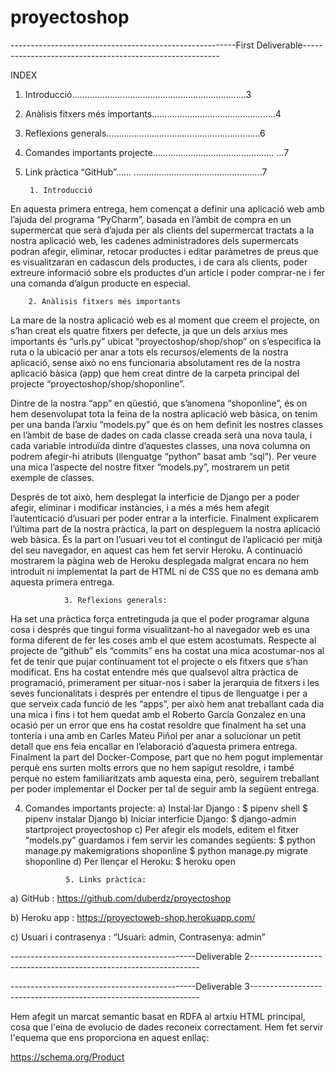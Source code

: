 # proyectoshop

--------------------------------------------------------First Deliverable---------------------------------------------------------

INDEX
1. Introducció.....................................................................3
2. Anàlisis fitxers més importants.................................................4
3. Reflexions generals.............................................................6
4. Comandes importants projecte................................................ ...7
5. Link pràctica “GitHub”...... ...................................................7

        1. Introducció
En aquesta primera entrega, hem començat a definir una aplicació web amb l’ajuda del
programa “PyCharm”, basada en l’àmbit de compra en un supermercat que serà
d’ajuda per als clients del supermercat tractats a la nostra aplicació web, les cadenes
administradores dels supermercats podran afegir, eliminar, retocar productes i editar
paràmetres de preus que es visualitzaran en cadascun dels productes, i de cara als
clients, poder extreure informació sobre els productes d’un article i poder comprar-ne i
fer una comanda d’algun producte en especial.


        2. Anàlisis fitxers més importants

La mare de la nostra aplicació web es al moment que creem el projecte, on s’han creat
els quatre fitxers per defecte, ja que un dels arxius mes importants és “urls.py” ubicat
“proyectoshop/shop/shop” on s’especifica la ruta o la ubicació per anar a tots els
recursos/elements de la nostra aplicació, sense això no ens funcionaria absolutament res
de la nostra aplicació bàsica (app) que hem creat dintre de la carpeta principal del
projecte “proyectoshop/shop/shoponline”. 

Dintre de la nostra “app” en qüestió, que s’anomena “shoponline”, és on hem desenvolupat
tota la feina de la nostra aplicació web bàsica, on tenim per una banda l’arxiu “models.py”
que és on hem definit les nostres classes en l’àmbit de base de dades on cada classe creada
serà una nova taula, i cada variable introduïda dintre d’aquestes classes, una nova columna
on podrem afegir-hi atributs (llenguatge “python” basat amb “sql”). Per veure una mica
l’aspecte del nostre fitxer “models.py”, mostrarem un petit exemple de classes.


Després de tot això, hem desplegat la interficie de Django per a poder afegir, eliminar i
modificar instàncies, i a més a més hem afegit l’autenticació d’usuari per poder entrar a la
interficie.
Finalment explicarem l’última part de la nostra pràctica, la part on despleguem la nostra
aplicació web bàsica. És la part on l’usuari veu tot el contingut de l’aplicació per mitjà del
seu navegador, en aquest cas hem fet servir Heroku.
A continuació mostrarem la pàgina web de Heroku desplegada malgrat encara no hem
introduit ni implementat la part de HTML ni de CSS que no es demana amb aquesta
primera entrega.

                3. Reflexions generals:
Ha set una pràctica força entretinguda ja que el poder programar alguna cosa i després
que tingui forma visualitzant-ho al navegador web es una forma diferent de fer les
coses amb el que estem acostumats.
Respecte al projecte de “github” els “commits” ens ha costat una mica acostumar-nos
al fet de tenir que pujar contínuament tot el projecte o els fitxers que s’han modificat.
Ens ha costat entendre més que qualsevol altra pràctica de programació, primerament
per situar-nos i saber la jerarquia de fitxers i les seves funcionalitats i després per
entendre el tipus de llenguatge i per a que serveix cada funció de les “apps”, per això
hem anat treballant cada dia una mica i fins i tot hem quedat amb el Roberto García
Gonzalez en una ocasió per un error que ens ha costat resoldre que finalment ha set una
tontería i una amb en Carles Mateu Piñol per anar a solucionar un petit detall que ens
feia encallar en l’elaboració d’aquesta primera entrega.
Finalment la part del Docker-Compose, part que no hem pogut implementar perquè ens
surten molts errors que no hem sapigut resoldre, i també perquè no estem familiaritzats
amb aquesta eina, però, seguirem treballant per poder implementar el Docker per tal de
seguir amb la següent entrega.

4. Comandes importants projecte:
a) Instal·lar Django :
        $ pipenv shell
        $ pipenv instalar Django
b) Iniciar interficie Django: $ django-admin startproject proyectoshop
c) Per afegir els models, editem el fitxer “models.py” guardamos i fem servir les
comandes següents: $ python manage.py makemigrations shoponline
        $ python manage.py migrate shoponline
d) Per llençar el Heroku: $ heroku open

                
                5. Links pràctica:
a) GitHub : https://github.com/duberdz/proyectoshop

b) Heroku app : https://proyectoweb-shop.herokuapp.com/

c) Usuari i contrasenya : “Usuari: admin, Contrasenya: admin”



----------------------------------------------Deliverable 2-----------------------------------------------------------------







----------------------------------------------Deliverable 3-----------------------------------------------------------------

Hem afegit un marcat semantic basat en RDFA al artxiu HTML principal, cosa que l'eina de evolucio de dades reconeix 
correctament.
Hem fet servir l'equema que ens proporciona en aquest enllaç:

https://schema.org/Product


